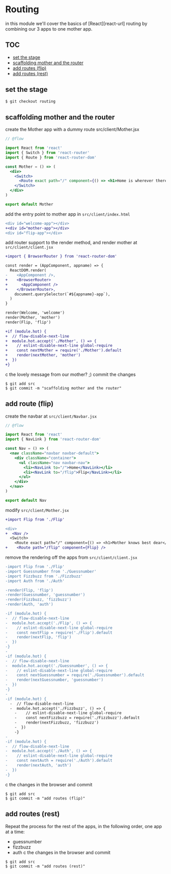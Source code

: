 # Routing
in this module we'll cover the basics of [React][react-url] routing by combining our 3 apps to one mother app.

## TOC
- [set the stage](set-the-stage)
- [scaffolding mother and the router](scaffolding-mother-and-the-router)
- [add routes (flip)](add-routes-(flip))
- [add routes (rest)](add-routes-(rest))

## set the stage
```bash
$ git checkout routing
```

## scaffolding mother and the router
create the Mother app with a dummy route
src/client/Mother.jsx
```jsx
// @flow

import React from 'react'
import { Switch } from 'react-router'
import { Route } from 'react-router-dom'

const Mother = () => (
  <div>
    <Switch>
      <Route exact path="/" component={() => <h1>Home is wherever there is you</h1>} />
    </Switch>
  </div>
)

export default Mother

```
add the entry point to mother app in `src/client/index.html`
```diff
<div id="welcome-app"></div>
+<div id="mother-app"></div>
<div id="flip-app"></div>
```
add router support to the render method, and render mother at `src/client/client.jsx`
```diff
+import { BrowserRouter } from 'react-router-dom'

const render = (AppComponent, appname) => {
  ReactDOM.render(
-    <AppComponent />,
+    <BrowserRouter>
+      <AppComponent />
+    </BrowserRouter>,
    document.querySelector(`#${appname}-app`),
  )
}

render(Welcome, 'welcome')
render(Mother, 'mother')
render(Flip, 'flip')

+if (module.hot) {
+  // flow-disable-next-line
+  module.hot.accept('./Mother', () => {
+    // eslint-disable-next-line global-require
+    const nextMother = require('./Mother').default
+    render(nextMother, 'mother')
+  })
+}
```
c the lovely message from our mother? ;)
commit the changes
```
$ git add src
$ git commit -m "scaffolding mother and the router"
```
## add route (flip)
create the navbar at `src/client/Navbar.jsx`
```jsx
// @flow

import React from 'react'
import { NavLink } from 'react-router-dom'

const Nav = () => (
  <nav className="navbar navbar-default">
    <div className="container">
      <ul className="nav navbar-nav">
        <li><NavLink to="/">Home</NavLink></li>
        <li><NavLink to="/flip">Flip</NavLink></li>
      </ul>
    </div>
  </nav>
)

export default Nav

```
modify `src/client/Mother.jsx`
```diff
+import Flip from './Flip'

<div>
+  <Nav />
  <Switch>
    <Route exact path="/" component={() => <h1>Mother knows best dear</h1>} />
+    <Route path="/flip" component={Flip} />
```
remove the rendering off the apps from `src/client/client.jsx`
```diff
-import Flip from './Flip'
-import Guessnumber from './Guessnumber'
-import Fizzbuzz from './Fizzbuzz'
-import Auth from './Auth'

-render(Flip, 'flip')
-render(Guessnumber, 'guessnumber')
-render(Fizzbuzz, 'fizzbuzz')
-render(Auth, 'auth')

-if (module.hot) {
-  // flow-disable-next-line
-  module.hot.accept('./Flip', () => {
-    // eslint-disable-next-line global-require
-    const nextFlip = require('./Flip').default
-    render(nextFlip, 'flip')
-  })
-}
-
-if (module.hot) {
-  // flow-disable-next-line
-  module.hot.accept('./Guessnumber', () => {
-    // eslint-disable-next-line global-require
-    const nextGuessnumber = require('./Guessnumber').default
-    render(nextGuessnumber, 'guessnumber')
-  })
-}
-
-if (module.hot) {
  -  // flow-disable-next-line
  -  module.hot.accept('./Fizzbuzz', () => {
    -    // eslint-disable-next-line global-require
    -    const nextFizzbuzz = require('./Fizzbuzz').default
    -    render(nextFizzbuzz, 'fizzbuzz')
    -  })
    -}
-
-if (module.hot) {
-  // flow-disable-next-line
-  module.hot.accept('./Auth', () => {
-    // eslint-disable-next-line global-require
-    const nextAuth = require('./Auth').default
-    render(nextAuth, 'auth')
-  })
-}
```
c the changes in the browser and commit
```
$ git add src
$ git commit -m "add routes (flip)"
```
## add routes (rest)
Repeat the process for the rest of the apps, in the following order, one app at a time:
- guessnumber
- fizzbuzz
- auth
c the changes in the browser and commit
```
$ git add src
$ git commit -m "add routes (rest)"
```
